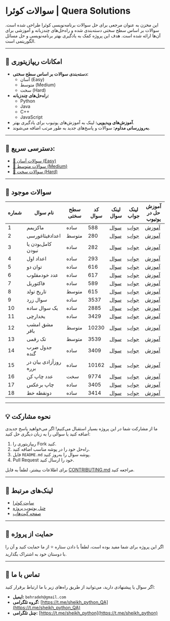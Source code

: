 # سوالات کوئرا | Quera Solutions

این مخزن به عنوان مرجعی برای حل سوالات برنامه‌نویسی کوئرا طراحی شده است. سوالات بر اساس سطح سختی دسته‌بندی شده و راه‌حل‌های چندزبانه و آموزشی برای آن‌ها ارائه شده است. هدف این پروژه کمک به یادگیری بهتر برنامه‌نویسی و حل مسائل الگوریتمی است.

---

## 🚀 امکانات ریپازیتوری
- **دسته‌بندی سوالات بر اساس سطح سختی:**
  - آسان (Easy)
  - متوسط (Medium)
  - سخت (Hard)
- **راه‌حل‌های چندزبانه:**
  - Python
  - Java
  - C++
  - JavaScript
- **آموزش‌های ویدیویی:** لینک به آموزش‌های یوتیوب برای یادگیری بهتر.
- **به‌روزرسانی مداوم:** سوالات و پاسخ‌های جدید به طور مرتب اضافه می‌شوند.

---

## 📂 دسترسی سریع:
- [📁 سوالات آسان (Easy)](./Easy)
- [📁 سوالات متوسط (Medium)](./Medium)
- [📁 سوالات سخت (Hard)](./Hard)

---

## 📝 سوالات موجود
| شماره | نام سوال       | سطح سختی | کد سوال  | لینک سوال | لینک جواب          | آموزش حل در یوتیوب       |
|-------|----------------|-----------|----------|-----------|---------------------|--------------------------|
| 1     | ماکزیمم       | ساده      | 588      | [سوال](https://quera.org/problemset/588) | [جواب](Easy/588-Maximum)       | [آموزش](https://www.youtube.com/watch?v=AvYIqBl8BOM&list=PLW3DifA5LBkXWMQA9aXQUyswMww-W6XSC&index=2) |
| 2     | اعداد‌فیثاغورسی       | متوسط     | 280      | [سوال](https://quera.org/problemset/280) | [جواب](Medium/280-Pythagorean-Numbers)       | [آموزش](https://www.youtube.com/watch?v=Cg8CbwkbPfU&list=PLW3DifA5LBkXWMQA9aXQUyswMww-W6XSC&index=3) |
| 3     | کامل‌بودن یا نبودن    | ساده       | 282     | [سوال](https://quera.org/problemset/282) | [جواب](Easy/282-Perfect-or-Imperfect-Numbers)    | [آموزش](https://www.youtube.com/watch?v=EcUUGeRAqnM&list=PLW3DifA5LBkXWMQA9aXQUyswMww-W6XSC&index=4) |
| 4     | اعداد اول    | ساده     | 293     | [سوال](https://quera.org/problemset/293) | [جواب](Easy/293-Prime-Numbers)    | [آموزش](https://www.youtube.com/watch?v=yXodMi03ea4&list=PLW3DifA5LBkXWMQA9aXQUyswMww-W6XSC&index=5&t=15s) |
| 5     | توان دو    | ساده     | 616     | [سوال](https://quera.org/problemset/616) | [جواب](Easy/616-power-two)    | [آموزش](https://www.youtube.com/watch?v=C4TwSPvs808&list=PLW3DifA5LBkXWMQA9aXQUyswMww-W6XSC&index=6) |
| 6     | عدد خودمقلوب    | ساده     | 617     | [سوال](https://quera.org/problemset/617) | [جواب](Easy/617-khod-maghlob)    | [آموزش](https://www.youtube.com/watch?v=7lynOZI5bPE&list=PLW3DifA5LBkXWMQA9aXQUyswMww-W6XSC&index=7) |
| 7     | فاکتوریل    | ساده     | 589     | [سوال](https://quera.org/problemset/589) | [جواب](Easy/589-factorial)    | [آموزش](https://www.youtube.com/watch?v=Ok3uhvMgbHk&list=PLW3DifA5LBkXWMQA9aXQUyswMww-W6XSC&index=8) |
| 8     | تاریخ تولد    | متوسط     | 615     | [سوال](https://quera.org/problemset/615) | [جواب](Medium/615-date-of-birth)    | [آموزش](https://www.youtube.com/watch?v=uUbIdyG5sho&list=PLW3DifA5LBkXWMQA9aXQUyswMww-W6XSC&index=10) |
| 9     | سوال زرد    | ساده     | 3537     | [سوال](https://quera.org/problemset/3537) | [جواب](Easy/3537-yellow-question)    | [آموزش](https://www.youtube.com/watch?v=ZIt-u6oSeYo&list=PLW3DifA5LBkXWMQA9aXQUyswMww-W6XSC&index=10&pp=gAQBiAQB) |
| 10     | یک سوال ساده    | ساده     | 2885     | [سوال](https://quera.org/problemset/2885) | [جواب](Easy/2885-a-simple-question)    | [آموزش](https://www.youtube.com/watch?v=UDS3ljHx82s&list=PLW3DifA5LBkXWMQA9aXQUyswMww-W6XSC&index=11&pp=gAQBiAQB) |
| 11     | یخدارچی    | ساده     | 3429     | [سوال](https://quera.org/problemset/3429) | [جواب](Easy/3429-yakhdar-chi)    | [آموزش](https://www.youtube.com/watch?v=WOy8wmbDYFM&list=PLW3DifA5LBkXWMQA9aXQUyswMww-W6XSC&index=11&pp=iAQB) |
| 12     | مشق امشب باقر    | متوسط     | 10230     | [سوال](https://quera.org/problemset/10230) | [جواب](Medium/10230-mashgh-emshabe-bagher)    | [آموزش](https://www.youtube.com/watch?v=qWQ9fOHl7CI&list=PLW3DifA5LBkXWMQA9aXQUyswMww-W6XSC&index=12&pp=iAQB) |
| 13     | تک رقمی    | متوسط     | 3539     | [سوال](https://quera.org/problemset/3539) | [جواب](Medium/3539-tak-raghami)    | [آموزش](https://www.youtube.com/watch?v=H8A-VMBo-Bc&list=PLW3DifA5LBkXWMQA9aXQUyswMww-W6XSC&index=13&pp=iAQB) |
| 14     | جدول ضرب گنده    | ساده     | 3409     | [سوال](https://quera.org/problemset/3409) | [جواب](Easy/3409-jadval-zarb-gonde)    | [آموزش](https://www.youtube.com/watch?v=W2Ddr1rwK2M&list=PLW3DifA5LBkXWMQA9aXQUyswMww-W6XSC&index=14&pp=iAQB) |
| 15     | روز‌آزادی بیان در برره    | ساده     | 10162     | [سوال](https://quera.org/problemset/10162) | [جواب](Easy/10162-roz-azadi-bayan-barareh)    | [آموزش](https://www.youtube.com/watch?v=1X1MXFlwouA&list=PLW3DifA5LBkXWMQA9aXQUyswMww-W6XSC&index=15&pp=iAQB) |
| 16     | عدد چاپ کن    | سخت     | 9774     | [سوال](https://quera.org/problemset/9774) | [جواب](Hard/9774-adad-chap-kon)    | [آموزش](https://www.youtube.com/watch?v=281R7hf-kI8&list=PLW3DifA5LBkXWMQA9aXQUyswMww-W6XSC&index=16&pp=iAQB) |
| 17     | چاپ برعکس    | ساده     | 3405     | [سوال](https://quera.org/problemset/3405) | [جواب](Easy/3405-chap-bar-aks)    | [آموزش](https://www.youtube.com/watch?v=NA-8EViKrVU&list=PLW3DifA5LBkXWMQA9aXQUyswMww-W6XSC&index=17&t=397s&pp=iAQB) |
| 18     | دونقطه خط    | ساده     | 3414     | [سوال](https://quera.org/problemset/3414) | [جواب](Easy/3414-2-noghte-khat)    | [آموزش](https://www.youtube.com/watch?v=4QZIhLxNJsU&list=PLW3DifA5LBkXWMQA9aXQUyswMww-W6XSC&index=18&pp=iAQB) |



---

## 💡 نحوه مشارکت
ما از مشارکت شما در این پروژه بسیار استقبال می‌کنیم! اگر می‌خواهید پاسخ جدیدی اضافه کنید یا سوالی را به زبان دیگری حل کنید:
1. ریپازیتوری را Fork کنید.
2. راه‌حل خود را در پوشه مناسب اضافه کنید.
3. فایل `README.md` پوشه سوال را به‌روز کنید.
4. Pull Request خود را ارسال کنید.

برای اطلاعات بیشتر، لطفاً به فایل [CONTRIBUTING.md](./CONTRIBUTING.md) مراجعه کنید.

---

## 🔗 لینک‌های مرتبط
- [سایت کوئرا](https://quera.org/)
- [چنل یوتیوب پروژه](https://www.youtube.com/@sheikh_python/featured)
- [صفحه گیت‌هاب](https://github.com/sheikh-python)

---

## 🌟 حمایت از پروژه
اگر این پروژه برای شما مفید بوده است، لطفاً با دادن ستاره ⭐ از ما حمایت کنید و آن را با دوستان خود به اشتراک بگذارید.

---

## 📧 تماس با ما
اگر سوال یا پیشنهادی دارید، می‌توانید از طریق راه‌های زیر با ما ارتباط برقرار کنید:

- **ایمیل:** `behradeh@gmail.com`  
- **گروه تلگرامی:** [https://t.me/sheikh_python_QA](https://t.me/sheikh_python_QA)  
- **چنل تلگرامی:** [https://t.me/sheikh_python](https://t.me/sheikh_python)
